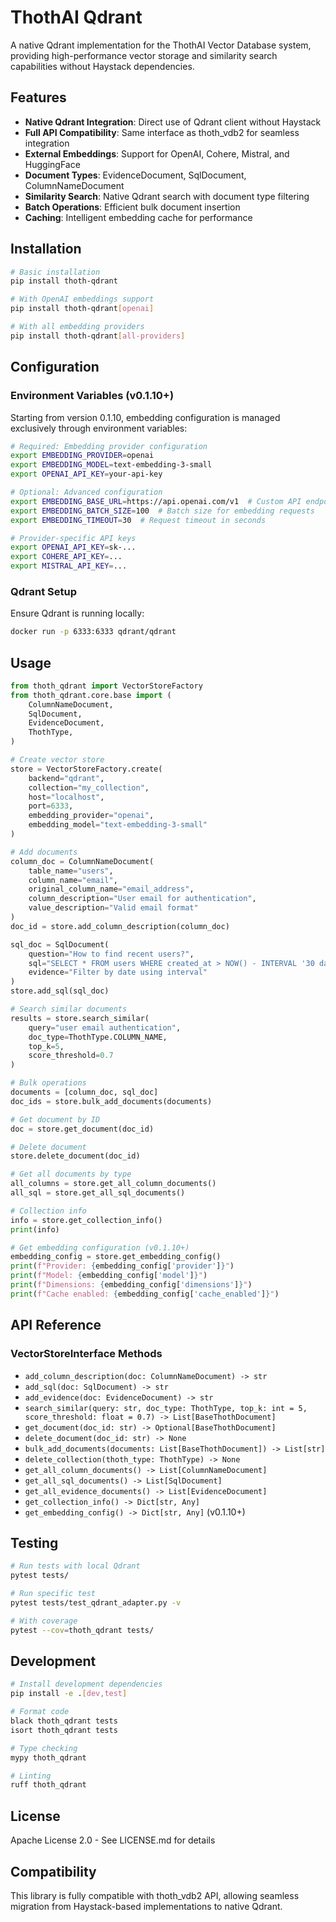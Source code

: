 # ThothAI Qdrant

A native Qdrant implementation for the ThothAI Vector Database system, providing high-performance vector storage and similarity search capabilities without Haystack dependencies.

## Features

- **Native Qdrant Integration**: Direct use of Qdrant client without Haystack
- **Full API Compatibility**: Same interface as thoth_vdb2 for seamless integration
- **External Embeddings**: Support for OpenAI, Cohere, Mistral, and HuggingFace
- **Document Types**: EvidenceDocument, SqlDocument, ColumnNameDocument
- **Similarity Search**: Native Qdrant search with document type filtering
- **Batch Operations**: Efficient bulk document insertion
- **Caching**: Intelligent embedding cache for performance

## Installation

```bash
# Basic installation
pip install thoth-qdrant

# With OpenAI embeddings support
pip install thoth-qdrant[openai]

# With all embedding providers
pip install thoth-qdrant[all-providers]
```

## Configuration

### Environment Variables (v0.1.10+)

Starting from version 0.1.10, embedding configuration is managed exclusively through environment variables:

```bash
# Required: Embedding provider configuration
export EMBEDDING_PROVIDER=openai
export EMBEDDING_MODEL=text-embedding-3-small
export OPENAI_API_KEY=your-api-key

# Optional: Advanced configuration
export EMBEDDING_BASE_URL=https://api.openai.com/v1  # Custom API endpoint
export EMBEDDING_BATCH_SIZE=100  # Batch size for embedding requests
export EMBEDDING_TIMEOUT=30  # Request timeout in seconds

# Provider-specific API keys
export OPENAI_API_KEY=sk-...
export COHERE_API_KEY=...
export MISTRAL_API_KEY=...
```

### Qdrant Setup

Ensure Qdrant is running locally:

```bash
docker run -p 6333:6333 qdrant/qdrant
```

## Usage

```python
from thoth_qdrant import VectorStoreFactory
from thoth_qdrant.core.base import (
    ColumnNameDocument,
    SqlDocument,
    EvidenceDocument,
    ThothType,
)

# Create vector store
store = VectorStoreFactory.create(
    backend="qdrant",
    collection="my_collection",
    host="localhost",
    port=6333,
    embedding_provider="openai",
    embedding_model="text-embedding-3-small"
)

# Add documents
column_doc = ColumnNameDocument(
    table_name="users",
    column_name="email",
    original_column_name="email_address",
    column_description="User email for authentication",
    value_description="Valid email format"
)
doc_id = store.add_column_description(column_doc)

sql_doc = SqlDocument(
    question="How to find recent users?",
    sql="SELECT * FROM users WHERE created_at > NOW() - INTERVAL '30 days'",
    evidence="Filter by date using interval"
)
store.add_sql(sql_doc)

# Search similar documents
results = store.search_similar(
    query="user email authentication",
    doc_type=ThothType.COLUMN_NAME,
    top_k=5,
    score_threshold=0.7
)

# Bulk operations
documents = [column_doc, sql_doc]
doc_ids = store.bulk_add_documents(documents)

# Get document by ID
doc = store.get_document(doc_id)

# Delete document
store.delete_document(doc_id)

# Get all documents by type
all_columns = store.get_all_column_documents()
all_sql = store.get_all_sql_documents()

# Collection info
info = store.get_collection_info()
print(info)

# Get embedding configuration (v0.1.10+)
embedding_config = store.get_embedding_config()
print(f"Provider: {embedding_config['provider']}")
print(f"Model: {embedding_config['model']}")
print(f"Dimensions: {embedding_config['dimensions']}")
print(f"Cache enabled: {embedding_config['cache_enabled']}")
```

## API Reference

### VectorStoreInterface Methods

- `add_column_description(doc: ColumnNameDocument) -> str`
- `add_sql(doc: SqlDocument) -> str`
- `add_evidence(doc: EvidenceDocument) -> str`
- `search_similar(query: str, doc_type: ThothType, top_k: int = 5, score_threshold: float = 0.7) -> List[BaseThothDocument]`
- `get_document(doc_id: str) -> Optional[BaseThothDocument]`
- `delete_document(doc_id: str) -> None`
- `bulk_add_documents(documents: List[BaseThothDocument]) -> List[str]`
- `delete_collection(thoth_type: ThothType) -> None`
- `get_all_column_documents() -> List[ColumnNameDocument]`
- `get_all_sql_documents() -> List[SqlDocument]`
- `get_all_evidence_documents() -> List[EvidenceDocument]`
- `get_collection_info() -> Dict[str, Any]`
- `get_embedding_config() -> Dict[str, Any]` (v0.1.10+)

## Testing

```bash
# Run tests with local Qdrant
pytest tests/

# Run specific test
pytest tests/test_qdrant_adapter.py -v

# With coverage
pytest --cov=thoth_qdrant tests/
```

## Development

```bash
# Install development dependencies
pip install -e .[dev,test]

# Format code
black thoth_qdrant tests
isort thoth_qdrant tests

# Type checking
mypy thoth_qdrant

# Linting
ruff thoth_qdrant
```

## License

Apache License 2.0 - See LICENSE.md for details

## Compatibility

This library is fully compatible with thoth_vdb2 API, allowing seamless migration from Haystack-based implementations to native Qdrant.